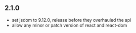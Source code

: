 ## 2.1.0

* set jsdom to 9.12.0, release before they overhauled the api
* allow any minor or patch version of react and react-dom